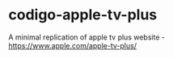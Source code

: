 # codigo-apple-tv-plus
A minimal replication of apple tv plus website - https://www.apple.com/apple-tv-plus/
